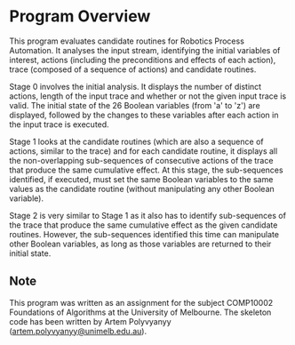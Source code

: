 # Program Overview #
This program evaluates candidate routines for Robotics Process Automation. 
It analyses the input stream, identifying the initial variables of interest, actions (including the preconditions and effects of each action), 
trace (composed of a sequence of actions) and candidate routines. 

Stage 0 involves the initial analysis. It displays the number of distinct actions, length of the input trace and whether or not the given input trace is valid. 
The initial state of the 26 Boolean variables (from 'a' to 'z') are displayed, followed by the changes to these variables after each action in the input trace is executed.

Stage 1 looks at the candidate routines (which are also a sequence of actions, similar to the trace) and for each candidate routine, it displays all the non-overlapping
sub-sequences of consecutive actions of the trace that produce the same cumulative effect. At this stage, the sub-sequences identified, if executed, 
must set the same Boolean variables to the same values as the candidate routine (without  manipulating any other Boolean variable).

Stage 2 is very similar to Stage 1 as it also has to identify sub-sequences of the trace that produce the same cumulative effect as the given candidate routines. However,
the sub-sequences identified this time can manipulate other Boolean variables, as long as those variables are returned to their initial state. 

## Note ##
This program was written as an assignment for the subject COMP10002 Foundations of Algorithms at the University of Melbourne. The skeleton code has been written by 
Artem Polyvyanyy (artem.polyvyanyy@unimelb.edu.au).
